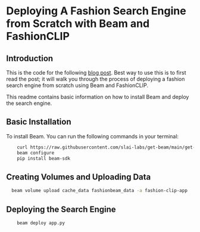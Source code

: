 # Deploying A Fashion Search Engine from Scratch with Beam and FashionCLIP


## Introduction

This is the code for the following [blog post]().
Best way to use this is to first read the post; it will walk you through the process of deploying a fashion search engine from scratch using Beam and FashionCLIP.

This readme contains basic information on how to install Beam and deploy the search engine.

## Basic Installation
    
To install Beam. You can run the following commands in your terminal:
```bash
    curl https://raw.githubusercontent.com/slai-labs/get-beam/main/get-beam.sh -sSfL | sh
    beam configure
    pip install beam-sdk
```

## Creating Volumes and Uploading Data

```bash
  beam volume upload cache_data fashionbeam_data -a fashion-clip-app
```

## Deploying the Search Engine

```bash
    beam deploy app.py
```


